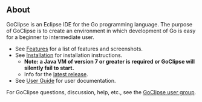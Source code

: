 ## About

GoClipse is an Eclipse IDE for the Go programming language. The purpose of GoClipse is to create an environment in which development of Go is easy for a beginner to intermediate user.

 * See [Features](Features.md#features) for a list of features and screenshots.
 * See [Installation](Installation.md#installation) for installation instructions.
   * **Note: a Java VM of version 7 or greater is required or GoClipse will silently fail to start.**
   * Info for the [latest release](https://github.com/sesteel/goclipse/releases/latest).
 * See [User Guide](UserGuide.md#user-guide) for user documentation.

For GoClipse questions, discussion, help, etc., see the [GoClipse user group](http://groups.google.com/group/goclipse).
